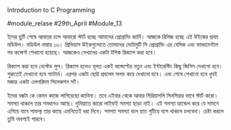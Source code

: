 Introduction to C Programming

#module_relase #29th_April #Module_13



ইদের ছুটি শেষে আবারো চলে আবারো স্টার্ট হচ্ছে আমাদের প্রোগ্রামিং জার্নি। আজকে রিলিজ হচ্ছে এই উইকের প্রথম মডিউল। মডিউল নাম্বার ১৩। প্রিভিয়াস উইকগুলোতে তোমাদের মোটামুটি সি প্রোগ্রামিং এর বেসিক এবং ফান্ডামেন্টাল সব কন্সেপ্ট শেখানো হয়েছে। আজকেও সেখানের একটা টপিক রিক্যাপ করা হবে।



রিক্যাপ করা হবে নেস্টেড লুপ। রিক্যাপ হলেও মূলত একই কন্সেপ্টের নতুন এবং ইন্টারেস্টিং কিছু জিনিস দেখানো হবে। শুরুতেই দেখানো হবে প্যাটার্ন। এরপর একটা ছোট্ট প্রবলেম সলভ করে দেখানো হবে। এবং শেষে শেখানো হবে খুবই মজার একটা এলগরিদম সিলেকশন সর্ট। 



ইদের বন্ধটা কে কেমন কাজে লাগিয়েছো জানিনা। তবে এইবার থেকে আবার সিরিয়াসলি সিনসিয়ার ভাবে স্টার্ট করো। সমস্যা থাকলে তার সমধানও আছে। দুনিয়াতে কারো লাইফই সমস্যা ছাড়া নাই। এই সমস্যা হ্যান্ডেল করে যে সামনে এগিয়ে যাবে সাফল্য তার কাছে এমনিতেই ধরা দিবে। সমস্যা সমস্যা বলে হাত গুটিয়ে বসে থাকলে চলবেনা। চেষ্টা করলে তুমি অবশ্যই পারবে।


